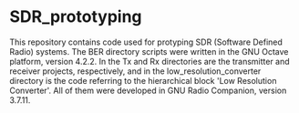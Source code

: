 # SDR_prototyping
This repository contains code used for protyping SDR (Software Defined Radio) systems. The BER directory scripts were written in the GNU Octave platform, version 4.2.2. In the Tx and Rx directories are the transmitter and receiver projects, respectively, and in the low_resolution_converter directory is the code referring to the hierarchical block 'Low Resolution Converter'. All of them were developed in GNU Radio Companion, version 3.7.11.
